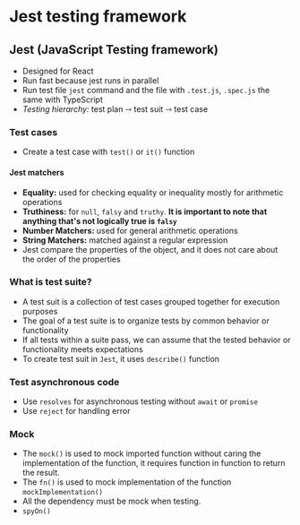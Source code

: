 # Jest testing framework
## Jest (JavaScript Testing framework)
- Designed for React
- Run fast because jest runs in parallel 
- Run test file `jest` command and the file with `.test.js`, `.spec.js` the same with TypeScript
- *Testing hierarchy:* test plan ⇾ test suit ⇾ test case
### Test cases
- Create a test case with `test()` or `it()` function
#### Jest matchers
- **Equality:** used for checking equality or inequality mostly for arithmetic operations
- **Truthiness:** for `null`, `falsy` and `truthy`. **It is important to note that anything that's not logically true is `falsy`**
- **Number Matchers:** used for general arithmetic operations
- **String Matchers:** matched against a regular expression
- Jest compare the properties of the object, and it does not care about the order of the properties
### What is test suite?
- A test suit is a collection of test cases grouped together for execution purposes
- The goal of a test suite is to organize tests by common behavior or functionality
- If all tests within a suite pass, we can assume that the tested behavior or functionality meets expectations
- To create test suit in `Jest`, it uses `describe()` function
### Test asynchronous code 
- Use `resolves` for asynchronous testing without `await` or `promise`
- Use `reject` for handling error
### Mock
- The `mock()` is used to mock imported function without caring the implementation of the function, it requires function in function to return the result.
- The `fn()` is used to mock implementation of the function `mockImplementation()`
- All the dependency must be mock when testing.
- `spyOn()` 